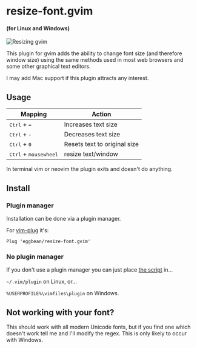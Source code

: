 # resize-font.gvim
#### (for Linux and Windows)

![Resizing gvim](resizing_gvim.gif)

This plugin for gvim adds the ability to change font size (and therefore window
size) using the same methods used in most web browsers and some other graphical text editors.

I may add Mac support if this plugin attracts any interest.

## Usage

| Mapping | Action |
| -- | -- |
|<kbd>Ctrl</kbd> + <kbd>=</kbd>| Increases text size |
|<kbd>Ctrl</kbd> + <kbd>-</kbd>| Decreases text size |
|<kbd>Ctrl</kbd> + <kbd>0</kbd>| Resets text to original size |
|<kbd>Ctrl</kbd> + <kbd>mousewheel</kbd> | resize text/window |

In terminal vim or neovim the plugin exits and doesn't do anything.

## Install

### Plugin manager
Installation can be done via a plugin manager.

For [vim-plug](https://github.com/junegunn/vim-plug) it's:

```vim
Plug 'eggbean/resize-font.gvim'
```
### No plugin manager

If you don't use a plugin manager you can just place [the script](https://github.com/eggbean/resize-font.gvim/blob/master/plugin/change_font_size.vim) in...

`~/.vim/plugin` on Linux, or...

`%USERPROFILE%\vimfiles\plugin` on Windows.

## Not working with your font?

This should work with all modern Unicode fonts, but if you find one which doesn't work tell me and I'll modify the regex. This is only likely to occur with Windows.

